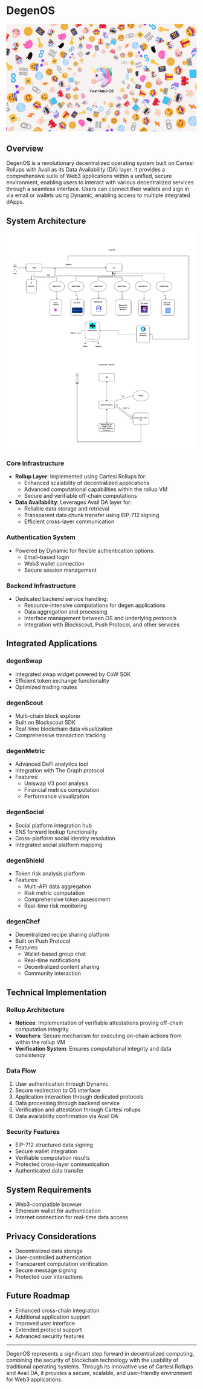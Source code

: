 # DegenOS

![](./public/cover.jpg)

## Overview

DegenOS is a revolutionary decentralized operating system built on Cartesi Rollups with Avail as its Data Availability (DA) layer. It provides a comprehensive suite of Web3 applications within a unified, secure environment, enabling users to interact with various decentralized services through a seamless interface. Users can connect their wallets and sign in via email or wallets using Dynamic, enabling access to multiple integrated dApps.

## System Architecture

![](./public/architecture.png)

### Core Infrastructure

-   **Rollup Layer**: Implemented using Cartesi Rollups for:
    -   Enhanced scalability of decentralized applications
    -   Advanced computational capabilities within the rollup VM
    -   Secure and verifiable off-chain computations
-   **Data Availability**: Leverages Avail DA layer for:
    -   Reliable data storage and retrieval
    -   Transparent data chunk transfer using EIP-712 signing
    -   Efficient cross-layer communication

### Authentication System

-   Powered by Dynamic for flexible authentication options:
    -   Email-based login
    -   Web3 wallet connection
    -   Secure session management

### Backend Infrastructure

-   Dedicated backend service handling:
    -   Resource-intensive computations for degen applications
    -   Data aggregation and processing
    -   Interface management between OS and underlying protocols
    -   Integration with Blockscout, Push Protocol, and other services

## Integrated Applications

### degenSwap

-   Integrated swap widget powered by CoW SDK
-   Efficient token exchange functionality
-   Optimized trading routes

### degenScout

-   Multi-chain block explorer
-   Built on Blockscout SDK
-   Real-time blockchain data visualization
-   Comprehensive transaction tracking

### degenMetric

-   Advanced DeFi analytics tool
-   Integration with The Graph protocol
-   Features:
    -   Uniswap V3 pool analysis
    -   Financial metrics computation
    -   Performance visualization

### degenSocial

-   Social platform integration hub
-   ENS forward lookup functionality
-   Cross-platform social identity resolution
-   Integrated social platform mapping

### degenShield

-   Token risk analysis platform
-   Features:
    -   Multi-API data aggregation
    -   Risk metric computation
    -   Comprehensive token assessment
    -   Real-time risk monitoring

### degenChef

-   Decentralized recipe sharing platform
-   Built on Push Protocol
-   Features:
    -   Wallet-based group chat
    -   Real-time notifications
    -   Decentralized content sharing
    -   Community interaction

## Technical Implementation

### Rollup Architecture

-   **Notices**: Implementation of verifiable attestations proving off-chain computation integrity
-   **Vouchers**: Secure mechanism for executing on-chain actions from within the rollup VM
-   **Verification System**: Ensures computational integrity and data consistency

### Data Flow

1. User authentication through Dynamic
2. Secure redirection to OS interface
3. Application interaction through dedicated protocols
4. Data processing through backend service
5. Verification and attestation through Cartesi rollups
6. Data availability confirmation via Avail DA

### Security Features

-   EIP-712 structured data signing
-   Secure wallet integration
-   Verifiable computation results
-   Protected cross-layer communication
-   Authenticated data transfer

## System Requirements

-   Web3-compatible browser
-   Ethereum wallet for authentication
-   Internet connection for real-time data access

## Privacy Considerations

-   Decentralized data storage
-   User-controlled authentication
-   Transparent computation verification
-   Secure message signing
-   Protected user interactions

## Future Roadmap

-   Enhanced cross-chain integration
-   Additional application support
-   Improved user interface
-   Extended protocol support
-   Advanced security features

---

DegenOS represents a significant step forward in decentralized computing, combining the security of blockchain technology with the usability of traditional operating systems. Through its innovative use of Cartesi Rollups and Avail DA, it provides a secure, scalable, and user-friendly environment for Web3 applications.
